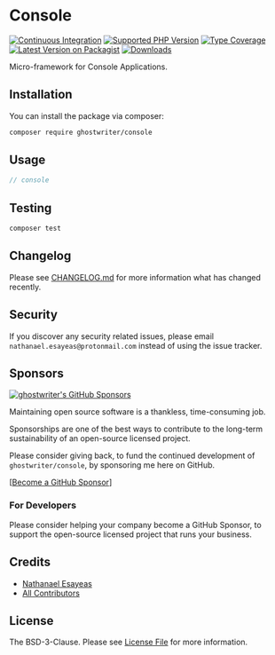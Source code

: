 # Console

[![Continuous Integration](https://github.com/ghostwriter/console/actions/workflows/continuous-integration.yml/badge.svg)](https://github.com/ghostwriter/console/actions/workflows/continuous-integration.yml)
[![Supported PHP Version](https://badgen.net/packagist/php/ghostwriter/console?color=8892bf)](https://www.php.net/supported-versions)
[![Type Coverage](https://shepherd.dev/github/ghostwriter/console/coverage.svg)](https://shepherd.dev/github/ghostwriter/console)
[![Latest Version on Packagist](https://badgen.net/packagist/v/ghostwriter/console)](https://packagist.org/packages/ghostwriter/console)
[![Downloads](https://badgen.net/packagist/dt/ghostwriter/console?color=blue)](https://packagist.org/packages/ghostwriter/console)

Micro-framework for Console Applications.

## Installation

You can install the package via composer:

``` bash
composer require ghostwriter/console
```

## Usage

```php
// console
```

## Testing

``` bash
composer test
```

## Changelog

Please see [CHANGELOG.md](./CHANGELOG.md) for more information what has changed recently.

## Security

If you discover any security related issues, please email `nathanael.esayeas@protonmail.com` instead of using the issue tracker.

## Sponsors

[![ghostwriter's GitHub Sponsors](https://img.shields.io/github/sponsors/ghostwriter?label=Sponsors&logo=GitHub%20Sponsors)](https://github.com/sponsors/ghostwriter)

Maintaining open source software is a thankless, time-consuming job.

Sponsorships are one of the best ways to contribute to the long-term sustainability of an open-source licensed project.

Please consider giving back, to fund the continued development of `ghostwriter/console`, by sponsoring me here on GitHub.

[[Become a GitHub Sponsor](https://github.com/sponsors/ghostwriter)]

### For Developers

Please consider helping your company become a GitHub Sponsor, to support the open-source licensed project that runs your business.

## Credits

- [Nathanael Esayeas](https://github.com/ghostwriter)
- [All Contributors](https://github.com/ghostwriter/console/contributors)

## License

The BSD-3-Clause. Please see [License File](./LICENSE) for more information.
